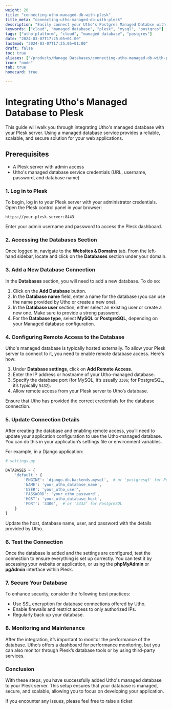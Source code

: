 ```yaml
---
weight: 20
title: "connecting-utho-managed-db-with-plesk"
title_meta: "connecting-utho-managed-db-with-plesk"
description: "Easily connect your Utho's Postgres Managed Databse with PgAdmin"
keywords: ["cloud", "managed database", "plesk", "mysql", "postgres"]
tags: ["utho platform", "cloud", "managed database", "postgres"]
date: "2024-03-07T17:25:05+01:00"
lastmod: "2024-03-07T17:25:05+01:00"
draft: false
toc: true
aliases: ["/products/Manage Databases/connecting-utho-managed-db-with-plesk"]
icon: "node"
tab: true
homecard: true

---
```




# Integrating Utho's Managed Database to Plesk

This guide will walk you through integrating Utho's managed database with your Plesk server. Using a managed database service provides a reliable, scalable, and secure solution for your web applications.

## Prerequisites

- A Plesk server with admin access
- Utho's managed database service credentials (URL, username, password, and database name)


### 1. Log in to Plesk

To begin, log in to your Plesk server with your administrator credentials. Open the Plesk control panel in your browser:

```
https://your-plesk-server:8443
```

Enter your admin username and password to access the Plesk dashboard.

### 2. Accessing the Databases Section

Once logged in, navigate to the **Websites & Domains** tab. From the left-hand sidebar, locate and click on the **Databases** section under your domain.

### 3. Add a New Database Connection

In the **Databases** section, you will need to add a new database. To do so:

1. Click on the **Add Database** button.
2. In the **Database name** field, enter a name for the database (you can use the name provided by Utho or create a new one).
3. In the **Database user** section, either select an existing user or create a new one. Make sure to provide a strong password.
4. For the **Database type**, select **MySQL** or **PostgreSQL**, depending on your Managed database configuration.

### 4. Configuring Remote Access to the Database

Utho's managed database is typically hosted externally. To allow your Plesk server to connect to it, you need to enable remote database access. Here's how:

1. Under **Database settings**, click on **Add Remote Access**.
2. Enter the IP address or hostname of your Utho-managed database.
3. Specify the database port (for MySQL, it’s usually `3306`; for PostgreSQL, it’s typically `5432`).
4. Allow remote access from your Plesk server to Utho’s database.

Ensure that Utho has provided the correct credentials for the database connection.

### 5. Update Connection Details

After creating the database and enabling remote access, you’ll need to update your application configuration to use the Utho-managed database. You can do this in your application’s settings file or environment variables.

For example, in a Django application:

```python
# settings.py

DATABASES = {
    'default': {
        'ENGINE': 'django.db.backends.mysql',  # or 'postgresql' for PostgreSQL
        'NAME': 'your_utho_database_name',
        'USER': 'your_utho_user',
        'PASSWORD': 'your_utho_password',
        'HOST': 'your_utho_database_host',
        'PORT': '3306',  # or '5432' for PostgreSQL
    }
}
```

Update the host, database name, user, and password with the details provided by Utho.

### 6. Test the Connection

Once the database is added and the settings are configured, test the connection to ensure everything is set up correctly. You can test it by accessing your website or application, or using the **phpMyAdmin** or **pgAdmin** interface within Plesk.

### 7. Secure Your Database

To enhance security, consider the following best practices:

- Use SSL encryption for database connections offered by Utho.
- Enable firewalls and restrict access to only authorized IPs.
- Regularly back up your database.

### 8. Monitoring and Maintenance

After the integration, it’s important to monitor the performance of the database. Utho’s offers a dashboard for performance monitoring, but you can also monitor through Plesk’s database tools or by using third-party services.

### Conclusion

With these steps, you have successfully added Utho's managed database to your Plesk server. This setup ensures that your database is managed, secure, and scalable, allowing you to focus on developing your application.

If you encounter any issues, please feel free to raise a ticket